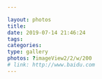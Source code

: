 ```yaml
---

layout: photos
title: 
date: 2019-07-14 21:46:24
tags: 
categories: 
type: gallery
photos: ?imageView2/2/w/200
# link: http://www.baidu.com
---
```

